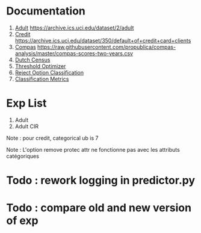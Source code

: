 # Documentation
1. [Adult](https://www.cs.toronto.edu/~delve/data/adult/adultDetail.html) https://archive.ics.uci.edu/dataset/2/adult
2. [Credit](https://github.com/robertofranceschi/default-credit-card-prediction#feature-analysis) https://archive.ics.uci.edu/dataset/350/default+of+credit+card+clients
3. [Compas](https://www.propublica.org/article/how-we-analyzed-the-compas-recidivism-algorithm) https://raw.githubusercontent.com/propublica/compas-analysis/master/compas-scores-two-years.csv
4. [Dutch Census](https://github.com/tailequy/fairness_dataset/tree/main/Dutch_census)
5. [Threshold Optimizer](https://fairlearn.org/main/user_guide/mitigation/postprocessing.html)
6. [Reject Option Classification](https://aif360.readthedocs.io/en/latest/modules/generated/aif360.algorithms.postprocessing.RejectOptionClassification.html#aif360-algorithms-postprocessing-rejectoptionclassification)
7. [Classification Metrics](https://scikit-learn.org/stable/api/sklearn.metrics.html#classification-metrics)

# Exp List
1. Adult
2. Adult CIR


Note : pour credit, categorical ub is 7

Note : L'option remove protec attr ne fonctionne pas avec les attributs catégoriques

# Todo : rework logging in predictor.py
# Todo : compare old and new version of exp